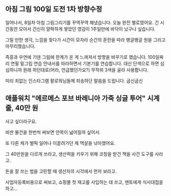 ## 아침 그림 100일 도전 1차 방향수정

일어나서, 8일차 아침 그림그리기를 꾸역꾸역 해냈습니다.
오늘 완전 별로였어요. 긴 시간동안 모아서 간신히 얄팍하게 쌓았던 영감이 1주일만에 바닥이 났구나 싶습니다.

그릴 만한 생각, 느낌을 찾다가 시간이 모자라 순간의 혼란을 따라 뱅글뱅글 원을 그리고 마무리했습니다.

즉흥과 우연에 기댄 그림에 한계가 온 게 느껴져서 방향을 바꾸기로 했습니다.
100일짜리 연필 밑그립 연습 안내서를 따라하면서 기본기를 연습합니다.
대신 단색으로 하면 심심하니까 원래 하던대로(어라, 언급했던가요?) 무작위 3색을 골라 사용합니다.

미리 죄없는 인스타그램 팔로워님들께 죄송하단 말씀을 드립니다. 굽신굽신



## 애플워치 "에르메스 포브 바레니아 가죽 싱글 투어" 시계줄, 40만 원

사고 싶더라구요.

비싼 물건을 한번씩 써보면 안목이 넓어질까 싶어서.

또 다른 제가 벌떡 일어나 이끌려가던 제 멱살을 낚아챘어요.

그 40만원을 다르게 쓰라고, 생산력을 키우기 위해 코칭을 받건 책을 사건 도구를 사라고.

돈을 잘 쓰는 법을 고민할 때 생산자의 시각에서 먼저 보라고.

사업자등록비용으로 써보고, 쇼핑몰 첫 재고를 사입하는 데 쓰고, 멘토에게 식사대접을 하고...